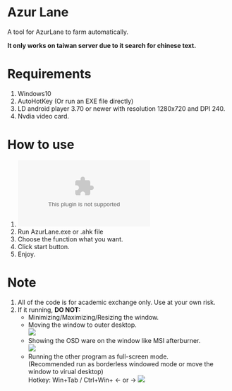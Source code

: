 # Azur Lane
A tool for AzurLane to farm automatically.

**It only works on taiwan server due to it search for chinese text.**


# Requirements
1. Windows10
2. AutoHotKey (Or run an EXE file directly)
3. LD android player 3.70 or newer with resolution 1280x720 and DPI 240.
4. Nvdia video card.

# How to use
1. ![Download](https://github.com/panex0845/AzurLane/archive/master.zip)
2. Run AzurLane.exe or .ahk file
3. Choose the function what you want.
4. Click start button.
5. Enjoy.

# Note
1. All of the code is for academic exchange only.  Use at your own risk.
2. If it running, **DO NOT:**
    * Minimizing/Maximizing/Resizing the window.<br>
    * Moving the window to outer desktop.<br>
    ![](https://i.imgur.com/EiEEF5K.png)
    * Showing the OSD ware on the window like MSI afterburner.<br>
    ![](https://i.imgur.com/lW6fbwp.png)
    * Running the other program as full-screen mode.<br>
      (Recommended run as borderless windowed mode or move the window to virual desktop)<br>
       Hotkey: Win+Tab / Ctrl+Win+ ← or →
    ![](https://i.imgur.com/7T04aN4.png)
      
    

